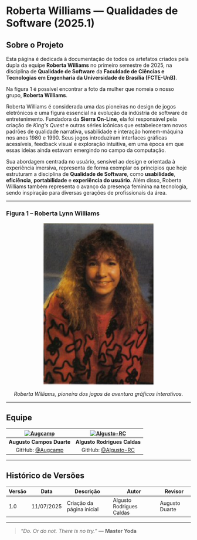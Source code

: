 # Roberta Williams — Qualidades de Software (2025.1)

## Sobre o Projeto

Esta página é dedicada à documentação de todos os artefatos criados pela dupla da equipe **Roberta Williams** no primeiro semestre de 2025, na disciplina de **Qualidade de Software** da **Faculdade de Ciências e Tecnologias em Engenharia da Universidade de Brasília (FCTE-UnB)**.

Na figura 1 é possível encontrar a foto da mulher que nomeia o nosso grupo, **Roberta Williams**.

Roberta Williams é considerada uma das pioneiras no design de jogos eletrônicos e uma figura essencial na evolução da indústria de software de entretenimento. Fundadora da **Sierra On-Line**, ela foi responsável pela criação de *King's Quest* e outras séries icônicas que estabeleceram novos padrões de qualidade narrativa, usabilidade e interação homem-máquina nos anos 1980 e 1990. Seus jogos introduziram interfaces gráficas acessíveis, feedback visual e exploração intuitiva, em uma época em que essas ideias ainda estavam emergindo no campo da computação.

Sua abordagem centrada no usuário, sensível ao design e orientada à experiência imersiva, representa de forma exemplar os princípios que hoje estruturam a disciplina de **Qualidade de Software**, como **usabilidade**, **eficiência**, **portabilidade** e **experiência do usuário**. Além disso, Roberta Williams também representa o avanço da presença feminina na tecnologia, sendo inspiração para diversas gerações de profissionais da área.

---

### Figura 1 – Roberta Lynn Williams

<div style="text-align: center;">
  <img src="assets/robertaWilliams_Pic.jpg" alt="Roberta Williams" width="300px"/>
  <p><em>Roberta Williams, pioneira dos jogos de aventura gráficos interativos.</em></p>
</div>


---

## Equipe

| [![Augcamp](https://github.com/Augcamp.png?size=100)](https://github.com/Augcamp) | [![Algusto-RC](https://github.com/Algusto-RC.png?size=100)](https://github.com/Algusto-RC) |
|:--:|:--:|
| **Augusto Campos Duarte** | **Algusto Rodrigues Caldas** |
| GitHub: [@Augcamp](https://github.com/Augcamp) | GitHub: [@Algusto-RC](https://github.com/Algusto-RC) |

---

## Histórico de Versões

| Versão | Data       | Descrição               | Autor                    | Revisor                |
|--------|------------|--------------------------|---------------------------|------------------------|
| 1.0    | 11/07/2025 | Criação da página inicial | Algusto Rodrigues Caldas | Augusto Duarte         |

---

> _“Do. Or do not. There is no try.”_ — **Master Yoda**


